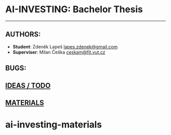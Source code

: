 # AI-INVESTING: Bachelor Thesis

---

## AUTHORS:

- **Student**: Zdeněk Lapeš <lapes.zdenek@gmail.com>
- **Superviser**: Milan Češka <ceskam@fit.vut.cz>

## BUGS:

## [IDEAS / TODO](./IDEAS_TODO.md)

## [MATERIALS](./MATERIALS.md)


# ai-investing-materials
